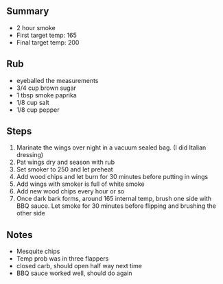 ## Summary
- 2  hour smoke
- First target temp: 165
- Final target temp: 200

## Rub
- eyeballed the measurements
- 3/4 cup brown sugar
- 1 tbsp smoke paprika
- 1/8 cup salt
- 1/8 cup pepper

## Steps
1. Marinate the wings over night in a vacuum sealed bag.  (I did Italian dressing)
2. Pat wings dry and season with rub
4. Set smoker to 250 and let preheat
5. Add wood chips and let burn for 30 minutes before putting in wings
6. Add wings with smoker is full of white smoke
7. Add new wood chips every hour or so
8. Once dark bark forms, around 165 internal temp, brush one side with BBQ sauce.  Let smoke for 30 minutes before flipping and brushing the other side

## Notes
- Mesquite chips
- Temp prob was in three flappers
- closed carb, should open half way next time
- BBQ sauce worked well, should do again